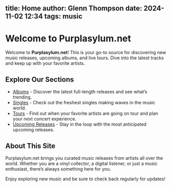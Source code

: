 title: Home
author: Glenn Thompson
date: 2024-11-02 12:34
tags: music
---


# Welcome to Purplasylum.net

Welcome to **Purplasylum.net**! This is your go-to source for discovering new music releases, upcoming albums, and live tours. Dive into the latest tracks and keep up with your favorite artists.

## Explore Our Sections

- [Albums](albums.html) - Discover the latest full-length releases and see what’s trending.
- [Singles](singles.html) - Check out the freshest singles making waves in the music world.
- [Tours](tours.html) - Find out when your favorite artists are going on tour and plan your next concert experience.
- [Upcoming Releases](upcoming-releases.html) - Stay in the loop with the most anticipated upcoming releases.

## About This Site

Purplasylum.net brings you curated music releases from artists all over the world. Whether you are a vinyl collector, a digital listener, or just a music enthusiast, there’s always something here for you.

Enjoy exploring new music and be sure to check back regularly for updates!
